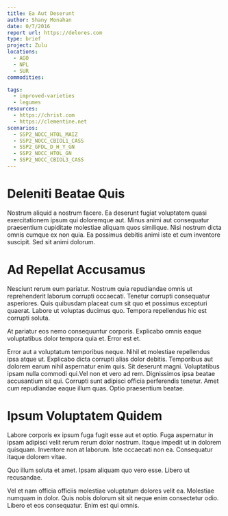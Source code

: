 ```yaml
---
title: Ea Aut Deserunt
author: Shany Monahan
date: 0/7/2016
report url: https://delores.com
type: brief
project: Zulu
locations:
  - AGO
  - NPL
  - SUR
commodities:

tags:
  - improved-varieties
  - legumes
resources:
  - https://christ.com
  - https://clementine.net
scenarios:
  - SSP2_NOCC_HTOL_MAIZ
  - SSP2_NOCC_CBIOL1_CASS
  - SSP2_GFDL_D_H_Y_GN
  - SSP2_NOCC_HTOL_GN
  - SSP2_NOCC_CBIOL3_CASS
---
```

# Deleniti Beatae Quis
Nostrum aliquid a nostrum facere. Ea deserunt fugiat voluptatem quasi exercitationem ipsum qui doloremque aut. Minus animi aut consequatur praesentium cupiditate molestiae aliquam quos similique. Nisi nostrum dicta omnis cumque ex non quia. Ea possimus debitis animi iste et cum inventore suscipit. Sed sit animi dolorum.

# Ad Repellat Accusamus
Nesciunt rerum eum pariatur. Nostrum quia repudiandae omnis ut reprehenderit laborum corrupti occaecati. Tenetur corrupti consequatur asperiores. Quis quibusdam placeat cum sit quo et possimus excepturi quaerat. Labore ut voluptas ducimus quo. Tempora repellendus hic est corrupti soluta.
 At pariatur eos nemo consequuntur corporis. Explicabo omnis eaque voluptatibus dolor tempora quia et. Error est et.
 Error aut a voluptatum temporibus neque. Nihil et molestiae repellendus ipsa atque ut. Explicabo dicta corrupti alias dolor debitis. Temporibus aut dolorem earum nihil aspernatur enim quis. Sit deserunt magni. Voluptatibus ipsam nulla commodi qui.Vel non et vero ad rem. Dignissimos ipsa beatae accusantium sit qui. Corrupti sunt adipisci officia perferendis tenetur. Amet cum repudiandae eaque illum quas. Optio praesentium beatae.

# Ipsum Voluptatem Quidem
Labore corporis ex ipsum fuga fugit esse aut et optio. Fuga aspernatur in ipsam adipisci velit rerum rerum dolor nostrum. Itaque impedit ut in dolorem quisquam. Inventore non at laborum. Iste occaecati non ea. Consequatur itaque dolorem vitae.
 Quo illum soluta et amet. Ipsam aliquam quo vero esse. Libero ut recusandae.
 Vel et nam officia officiis molestiae voluptatum dolores velit ea. Molestiae numquam in dolor. Quis nobis dolorum sit sit neque enim consectetur odio. Libero et eos consequatur. Enim est qui omnis.
